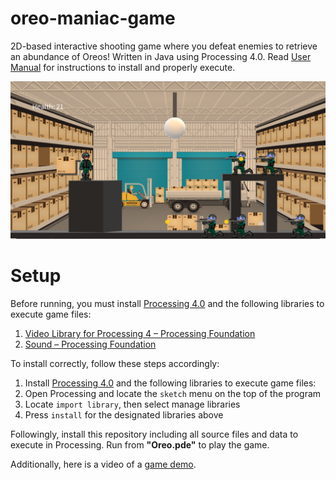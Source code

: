 # oreo-maniac-game
2D-based interactive shooting game where you defeat enemies to retrieve an abundance of Oreos! Written in Java using Processing 4.0. Read [User Manual](https://github.com/ShaneBarrera/oreoManiacGame/blob/main/Documents/User_Manual.pdf) for instructions to install and properly execute.

![Image of game](OreoManiac/data/thumbnail.png)
# Setup
Before running, you must install [Processing 4.0](https://processing.org/download) and the following libraries to execute game files:
1. [Video Library for Processing 4 – Processing Foundation](https://processing.org/reference/libraries/video/index.html)
2. [Sound – Processing Foundation](https://processing.org/reference/libraries/sound/index.html)

To install correctly, follow these steps accordingly:
1. Install [Processing 4.0](https://processing.org/download) and the following libraries to execute game files:
2. Open Processing and locate the `sketch` menu on the top of the program
3. Locate `import library`, then select manage libraries
4. Press `install` for the designated libraries above

Followingly, install this repository including all source files and data to execute in Processing. Run from **"Oreo.pde"** to play the game.

Additionally, here is a video of a [game demo](https://youtu.be/Uq9IuPByy7Q).
